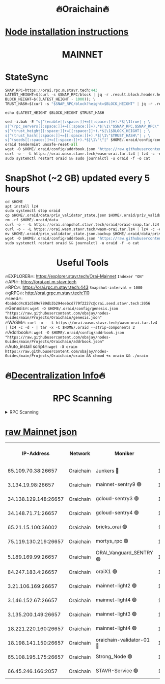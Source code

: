 <h1 align="center"> 🔥Oraichain🔥</h1>

[Node installation instructions](https://github.com/obajay/nodes-Guides/tree/main/Projects/Oraichain)
=
<h1 align="center"> MAINNET</h1>

# StateSync
```python
SNAP_RPC=https://orai.rpc.m.stavr.tech:443
LATEST_HEIGHT=$(curl -s $SNAP_RPC/block | jq -r .result.block.header.height); \
BLOCK_HEIGHT=$((LATEST_HEIGHT - 1000)); \
TRUST_HASH=$(curl -s "$SNAP_RPC/block?height=$BLOCK_HEIGHT" | jq -r .result.block_id.hash)

echo $LATEST_HEIGHT $BLOCK_HEIGHT $TRUST_HASH

sed -i.bak -E "s|^(enable[[:space:]]+=[[:space:]]+).*$|\1true| ; \
s|^(rpc_servers[[:space:]]+=[[:space:]]+).*$|\1\"$SNAP_RPC,$SNAP_RPC\"| ; \
s|^(trust_height[[:space:]]+=[[:space:]]+).*$|\1$BLOCK_HEIGHT| ; \
s|^(trust_hash[[:space:]]+=[[:space:]]+).*$|\1\"$TRUST_HASH\"| ; \
s|^(seeds[[:space:]]+=[[:space:]]+).*$|\1\"\"|" $HOME/.oraid/config/config.toml
oraid tendermint unsafe-reset-all
wget -O $HOME/.oraid/config/addrbook.json "https://raw.githubusercontent.com/obajay/nodes-Guides/main/Projects/Oraichain/addrbook.json"
curl -o - -L https://orai.wasm.stavr.tech/wasm-orai.tar.lz4 | lz4 -c -d - | tar -x -C $HOME/.oraid --strip-components 2
sudo systemctl restart oraid && sudo journalctl -u oraid -f -o cat
```
# SnapShot (~2 GB) updated every 5 hours
```python
cd $HOME
apt install lz4
sudo systemctl stop oraid
cp $HOME/.oraid/data/priv_validator_state.json $HOME/.oraid/priv_validator_state.json.backup
rm -rf $HOME/.oraid/data
curl -o - -L https://orai.snapshot.stavr.tech/oraid/oraid-snap.tar.lz4 | lz4 -c -d - | tar -x -C $HOME/.oraid --strip-components 2
curl -o - -L https://orai.wasm.stavr.tech/wasm-orai.tar.lz4 | lz4 -c -d - | tar -x -C $HOME/.oraid --strip-components 2
mv $HOME/.oraid/priv_validator_state.json.backup $HOME/.oraid/data/priv_validator_state.json
wget -O $HOME/.oraid/config/addrbook.json "https://raw.githubusercontent.com/obajay/nodes-Guides/main/Projects/Oraichain/addrbook.json"
sudo systemctl restart oraid && journalctl -u oraid -f -o cat
```

 <h1 align="center"> Useful Tools</h1>

🔥EXPLORER🔥:     https://explorer.stavr.tech/Orai-Mainnet        `Indexer "ON"` \
🔥API🔥:          https://orai.api.m.stavr.tech \
🔥RPC🔥:          https://orai.rpc.m.stavr.tech:443              `Snapshot-interval = 1000` \
🔥gRPC🔥:         http://orai.grpc.m.stavr.tech:110 \
🔥seed🔥:      `4babdcd4c81d589e789db3b294eebcd779f2227c@orai.seed.stavr.tech:2056` \
🔥Genesis🔥:   `wget -O $HOME/.oraid/config/genesis.json "https://raw.githubusercontent.com/obajay/nodes-Guides/main/Projects/Oraichain/genesis.json"` \
🔥WASM🔥:      `curl -o - -L https://orai.wasm.stavr.tech/wasm-orai.tar.lz4 | lz4 -c -d - | tar -x -C $HOME/.oraid --strip-components 2` \
🔥Addrbook🔥:  `wget -O $HOME/.oraid/config/addrbook.json "https://raw.githubusercontent.com/obajay/nodes-Guides/main/Projects/Oraichain/addrbook.json"` \
🔥Auto_install script🔥:`wget -O oraim https://raw.githubusercontent.com/obajay/nodes-Guides/main/Projects/Oraichain/oraim && chmod +x oraim && ./oraim`

🔥[Decentralization Info](https://github.com/obajay/StateSync-snapshots/tree/main/Projects/Oraichain/Decentralization)🔥
=
<h1 align="center"> RPC Scanning</h1>

<details>
<summary>RPC Scanning</summary>

<h2 align="center"> We scan nodes in real time every 4 hours. And we provide the final result of RPC endpoints.
We cannot influence the operation of these nodes in any way. </h2>


```python
If Voting Power is higher than 0 --> then the Node is a validator of the network and may be subject to attack and be a potential threat to the chain.
```
```python
We marked such validators with a red symbol
```

</details>

[raw Mainnet json](https://rpc-check.oraim.stavr.tech/oraim/rpc-oraim-result.json)
=


<table><tr><th>IP-Address</th><th>Network</th><th>Moniker</th><th>Latest Block Height</th><th>Earliest Block Height</th><th>Catching Up</th><th>Tx Index</th><th>Voting Power</th><th>Scan Time</th></tr><tr><td>65.109.70.38:26657</td><td>Oraichain</td><td>Junkers 🔴</td><td>17208553</td><td>0</td><td>False</td><td>off</td><td>197419</td><td>2024-03-28T18:24:56.293983207UTC</td></tr><tr><td>3.134.19.98:26657</td><td>Oraichain</td><td>mainnet-sentry9 🟢</td><td>17208507</td><td>1</td><td>False</td><td>on</td><td>0</td><td>2024-03-28T18:24:07.345241702UTC</td></tr><tr><td>34.138.129.148:26657</td><td>Oraichain</td><td>gcloud-sentry3 🟢</td><td>17208522</td><td>1</td><td>False</td><td>on</td><td>0</td><td>2024-03-28T18:24:22.305413200UTC</td></tr><tr><td>34.148.71.71:26657</td><td>Oraichain</td><td>gcloud-sentry4 🟢</td><td>17208529</td><td>1</td><td>False</td><td>on</td><td>0</td><td>2024-03-28T18:24:32.019697744UTC</td></tr><tr><td>65.21.15.100:36002</td><td>Oraichain</td><td>bricks_orai 🟢</td><td>17208544</td><td>15848470</td><td>False</td><td>on</td><td>0</td><td>2024-03-28T18:24:47.466725604UTC</td></tr><tr><td>75.119.130.219:26657</td><td>Oraichain</td><td>mortys_rpc 🟢</td><td>17208529</td><td>15960001</td><td>False</td><td>on</td><td>0</td><td>2024-03-28T18:24:32.306240579UTC</td></tr><tr><td>5.189.169.99:26657</td><td>Oraichain</td><td>ORAI_Vanguard_SENTRY 🟢</td><td>17208480</td><td>16090001</td><td>False</td><td>off</td><td>0</td><td>2024-03-28T18:23:38.176259203UTC</td></tr><tr><td>84.247.183.4:26657</td><td>Oraichain</td><td>oraiX1 🟢</td><td>17188366</td><td>16177601</td><td>False</td><td>on</td><td>0</td><td>2024-03-28T18:24:49.846868252UTC</td></tr><tr><td>3.21.106.169:26657</td><td>Oraichain</td><td>mainnet-light2 🟢</td><td>17208497</td><td>16436001</td><td>False</td><td>on</td><td>0</td><td>2024-03-28T18:23:57.530043559UTC</td></tr><tr><td>3.146.152.67:26657</td><td>Oraichain</td><td>mainnet-light4 🟢</td><td>17208506</td><td>16436001</td><td>False</td><td>on</td><td>0</td><td>2024-03-28T18:24:07.989501399UTC</td></tr><tr><td>3.135.200.149:26657</td><td>Oraichain</td><td>mainnet-light3 🟢</td><td>17208513</td><td>16436001</td><td>False</td><td>on</td><td>0</td><td>2024-03-28T18:24:14.874483473UTC</td></tr><tr><td>18.221.220.160:26657</td><td>Oraichain</td><td>mainnet-light4 🟢</td><td>17208520</td><td>16588001</td><td>False</td><td>on</td><td>0</td><td>2024-03-28T18:24:19.572813260UTC</td></tr><tr><td>18.198.141.150:26657</td><td>Oraichain</td><td>oraichain-validator-01 🔴</td><td>17208540</td><td>16650390</td><td>False</td><td>on</td><td>32575</td><td>2024-03-28T18:24:42.838961798UTC</td></tr><tr><td>65.108.195.175:26657</td><td>Oraichain</td><td>Strong_Node 🟢</td><td>17208528</td><td>17045001</td><td>False</td><td>on</td><td>0</td><td>2024-03-28T18:24:31.383447571UTC</td></tr><tr><td>66.45.246.166:2057</td><td>Oraichain</td><td>STAVR-Service 🟢</td><td>17202010</td><td>17192001</td><td>False</td><td>on</td><td>0</td><td>2024-03-28T18:24:31.084069307UTC</td></tr></table>
